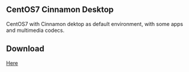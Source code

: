 ## CentOS7 Cinnamon Desktop

CentOS7 with Cinnamon dektop as default environment, with some apps and multimedia codecs.

## Download
[Here](https://sourceforge.net/projects/centos7-cinnamon/files/iso/centos7-cinnamon.iso/download)
